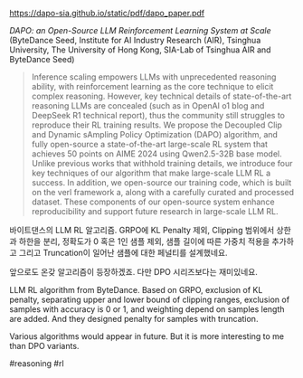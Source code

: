https://dapo-sia.github.io/static/pdf/dapo_paper.pdf

*DAPO: an Open-Source LLM Reinforcement Learning System at Scale* (ByteDance Seed, Institute for AI Industry Research (AIR), Tsinghua University, The University of Hong Kong, SIA-Lab of Tsinghua AIR and ByteDance Seed)

> Inference scaling empowers LLMs with unprecedented reasoning ability, with reinforcement learning as the core technique to elicit complex reasoning. However, key technical details of state-of-the-art reasoning LLMs are concealed (such as in OpenAI o1 blog and DeepSeek R1 technical report), thus the community still struggles to reproduce their RL training results. We propose the Decoupled Clip and Dynamic sAmpling Policy Optimization (DAPO) algorithm, and fully open-source a state-of-the-art large-scale RL system that achieves 50 points on AIME 2024 using Qwen2.5-32B base model. Unlike previous works that withhold training details, we introduce four key techniques of our algorithm that make large-scale LLM RL a success. In addition, we open-source our training code, which is built on the verl framework a, along with a carefully curated and processed dataset. These components of our open-source system enhance reproducibility and support future research in large-scale LLM RL.

바이트댄스의 LLM RL 알고리즘. GRPO에 KL Penalty 제외, Clipping 범위에서 상한과 하한을 분리, 정확도가 0 혹은 1인 샘플 제외, 샘플 길이에 따른 가중치 적용을 추가하고 그리고 Truncation이 일어난 샘플에 대한 페널티를 설계했네요.

앞으로도 온갖 알고리즘이 등장하겠죠. 다만 DPO 시리즈보다는 재미있네요.

<english>
LLM RL algorithm from ByteDance. Based on GRPO, exclusion of KL penalty, separating upper and lower bound of clipping ranges, exclusion of samples with accuracy is 0 or 1, and weighting depend on samples length are added. And they designed penalty for samples with truncation.

Various algorithms would appear in future. But it is more interesting to me than DPO variants.
</english>

#reasoning #rl 